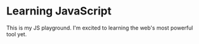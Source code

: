 # Learning JavaScript

This is my JS playground. I'm excited to learning the web's most powerful tool yet.